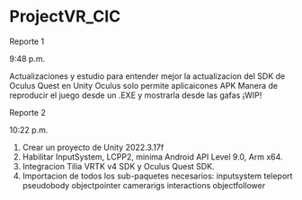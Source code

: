 # ProjectVR_CIC

Reporte 1

9:48 p.m.

Actualizaciones y estudio para entender mejor la actualizacion del SDK de Oculus Quest en Unity 
Oculus solo permite aplicaicones APK 
Manera de reproducir el juego desde un .EXE y mostrarla desde las gafas ¡WIP!

Reporte 2

10:22 p.m.

1. Crear un proyecto de Unity 2022.3.17f
2. Habilitar InputSystem, LCPP2, minima Android API Level 9.0, Arm x64.
3. Integracion Tilia VRTK v4 SDK y Oculus Quest SDK.
4. Importacion de todos los sub-paquetes necesarios:
   inputsystem
   teleport
   pseudobody
   objectpointer
   camerarigs
   interactions
   objectfollower
